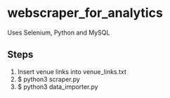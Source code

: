 # webscraper_for_analytics
Uses Selenium, Python and MySQL

## Steps
1. Insert venue links into venue_links.txt
2. $ python3 scraper.py
3. $ python3 data_importer.py
